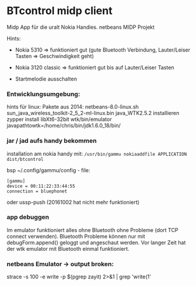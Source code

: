 # BTcontrol midp client

Midp App für die uralt Nokia Handies. netbeans MIDP Projekt

Hints:
* Nokia 5310 => funktioniert gut (gute Bluetooth Verbindung, Lauter/Leiser Tasten => Geschwindigkeit geht)
* Nokia 3120 classic => funktioniert gut bis auf Lauter/Leiser Tasten

* Startmelodie ausschalten

### Entwicklungsumgebung:

hints für linux:
	Pakete aus 2014: netbeans-8.0-linux.sh sun_java_wireless_toolkit-2_5_2-ml-linux.bin
	java_WTK2.5.2 installieren
	zypper install libXt6-32bit
	wtk/bin/emulator
		javapathtowtk=/home/chris/bin/jdk1.6.0_18/bin/

### jar / jad aufs handy bekommen

installation am nokia handy mit:
```/usr/bin/gammu nokiaaddfile APPLICATION dist/btcontrol```

bsp ~/.config/gammu/config - file:

```
[gammu]
device = 00:11:22:33:44:55
connection = bluephonet
```

oder ussp-push (20161002 hat nicht mehr funktioniert)


### app debuggen

Im emulator funktioniert alles ohne Bluetooth ohne Probleme (dort TCP connect verwenden). Bluetooth Probleme können nur mit 
debugForm.append() geloggt und angeschaut werden. Vor langer Zeit hat der wtk emulator mit Bluetooth einmal funktioniert.

### netbeans Emulator -> output broken:

strace -s 100 -e write -p $(pgrep zayit) 2>&1 | grep 'write(1'



